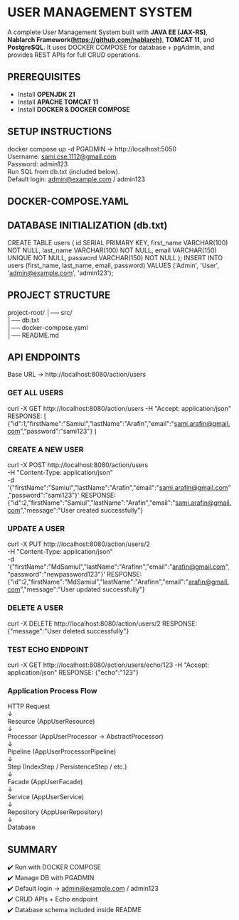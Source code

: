 # USER MANAGEMENT SYSTEM
A complete User Management System built with **JAVA EE (JAX-RS)**, **Nablarch Framework(https://github.com/nablarch)**, **TOMCAT 11**, and **PostgreSQL**. It uses DOCKER COMPOSE for database + pgAdmin, and provides REST APIs for full CRUD operations.

## PREREQUISITES
- Install **OPENJDK 21**
- Install **APACHE TOMCAT 11**
- Install **DOCKER & DOCKER COMPOSE**

## SETUP INSTRUCTIONS
docker compose up -d
PGADMIN → http://localhost:5050  
Username: sami.cse.1112@gmail.com  
Password: admin123  
Run SQL from db.txt (included below).  
Default login: admin@example.com / admin123

## DOCKER-COMPOSE.YAML

## DATABASE INITIALIZATION (db.txt)
CREATE TABLE users (
id SERIAL PRIMARY KEY,
first_name VARCHAR(100) NOT NULL,
last_name VARCHAR(100) NOT NULL,
email VARCHAR(150) UNIQUE NOT NULL,
password VARCHAR(150) NOT NULL
);
INSERT INTO users (first_name, last_name, email, password)
VALUES ('Admin', 'User', 'admin@example.com', 'admin123');

## PROJECT STRUCTURE
project-root/
│── src/                  
│── db.txt                
│── docker-compose.yaml   
│── README.md

## API ENDPOINTS
Base URL → http://localhost:8080/action/users

### GET ALL USERS
curl -X GET http://localhost:8080/action/users -H "Accept: application/json"
RESPONSE:
[
{"id":1,"firstName":"Samiul","lastName":"Arafin","email":"sami.arafin@gmail.com","password":"sami123"}
]

### CREATE A NEW USER
curl -X POST http://localhost:8080/action/users \
-H "Content-Type: application/json" \
-d '{"firstName":"Samiul","lastName":"Arafin","email":"sami.arafin@gmail.com","password":"sami123"}'
RESPONSE:
{"id":2,"firstName":"Samiul","lastName":"Arafin","email":"sami.arafin@gmail.com","message":"User created successfully"}

### UPDATE A USER
curl -X PUT http://localhost:8080/action/users/2 \
-H "Content-Type: application/json" \
-d '{"firstName":"MdSamiul","lastName":"Arafinn","email":"arafin@gmail.com","password":"newpassword123"}'
RESPONSE:
{"id":2,"firstName":"MdSamiul","lastName":"Arafinn","email":"arafin@gmail.com","message":"User updated successfully"}

### DELETE A USER
curl -X DELETE http://localhost:8080/action/users/2
RESPONSE:
{"message":"User deleted successfully"}

### TEST ECHO ENDPOINT
curl -X GET http://localhost:8080/action/users/echo/123 -H "Accept: application/json"
RESPONSE:
{"echo":"123"}


### Application Process Flow

HTTP Request  
↓  
Resource (AppUserResource)  
↓  
Processor (AppUserProcessor → AbstractProcessor)  
↓  
Pipeline (AppUserProcessorPipeline)  
↓  
Step (IndexStep / PersistenceStep / etc.)  
↓  
Facade (AppUserFacade)  
↓  
Service (AppUserService)  
↓  
Repository (AppUserRepository)  
↓  
Database


## SUMMARY
✔️ Run with DOCKER COMPOSE  
✔️ Manage DB with PGADMIN  
✔️ Default login → admin@example.com / admin123  
✔️ CRUD APIs + Echo endpoint  
✔️ Database schema included inside README  
